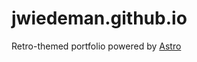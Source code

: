 # jwiedeman.github.io

Retro-themed portfolio powered by [Astro](https://astro.build)

<!-- Workflow test comment -->
